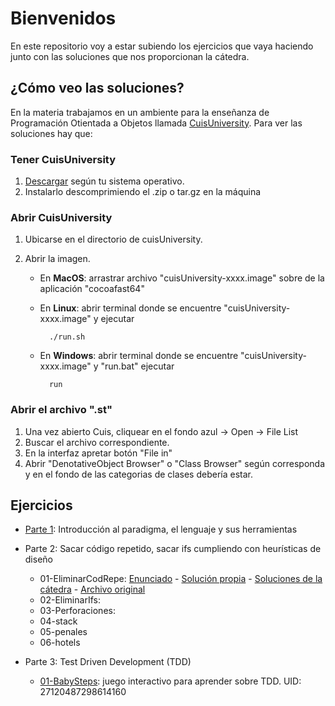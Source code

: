 # Bienvenidos

En este repositorio voy a estar subiendo los ejercicios que vaya haciendo junto con las soluciones que nos proporcionan la cátedra.

## ¿Cómo veo las soluciones?

En la materia trabajamos en un ambiente para la enseñanza de Programación Otientada a Objetos llamada [CuisUniversity](https://www.isw2.com.ar/cuisuniversity). Para ver las soluciones hay que:

### Tener CuisUniversity 

1. [Descargar](https://sites.google.com/view/cuis-university/descargas?authuser=0) según tu sistema operativo. 
2. Instalarlo descomprimiendo el .zip o tar.gz en la máquina

### Abrir CuisUniversity

1. Ubicarse en el directorio de cuisUniversity.
2. Abrir la imagen.
    
    * En **MacOS**: arrastrar archivo "cuisUniversity-xxxx.image" sobre de la aplicación "cocoafast64"
    * En **Linux**: abrir terminal donde se encuentre "cuisUniversity-xxxx.image" y ejecutar 

            ./run.sh 

    * En **Windows**: abrir terminal donde se encuentre "cuisUniversity-xxxx.image" y "run.bat" ejecutar

            run

### Abrir el archivo ".st"

1. Una vez abierto Cuis, cliquear en el fondo azul -> Open -> File List
2. Buscar el archivo correspondiente.
3. En la interfaz apretar botón "File in"
4. Abrir "DenotativeObject Browser" o "Class Browser" según corresponda y en el fondo de las categorias de clases debería estar.

## Ejercicios

* [Parte 1](/Ejercicios/Parte1/): Introducción al paradigma, el lenguaje y sus herramientas
* Parte 2: Sacar código repetido, sacar ifs cumpliendo con heurísticas de diseño

    * 01-EliminarCodRepe: [Enunciado](/Ejercicios/Parte2/01-EliminarCodRepe/) - [Solución propia]() - [Soluciones de la cátedra]() - [Archivo original]()
    * 02-EliminarIfs:
    * 03-Perforaciones:
    * 04-stack
    * 05-penales
    * 06-hotels

* Parte 3: Test Driven Development (TDD)
    
    * [01-BabySteps](/Ejercicios/Parte3/01-BabySteps/): juego interactivo para aprender sobre TDD. UID: 27120487298614160
